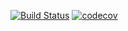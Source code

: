 [![Build Status](https://travis-ci.org/Kradeyes/jobj4_pooh.svg?branch=main)](https://travis-ci.org/Kradeyes/jobj4_pooh)
[![codecov](https://codecov.io/gh/Kradeyes/jobj4_pooh/branch/main/graph/badge.svg)](https://codecov.io/gh/Kradeyes/jobj4_pooh)
